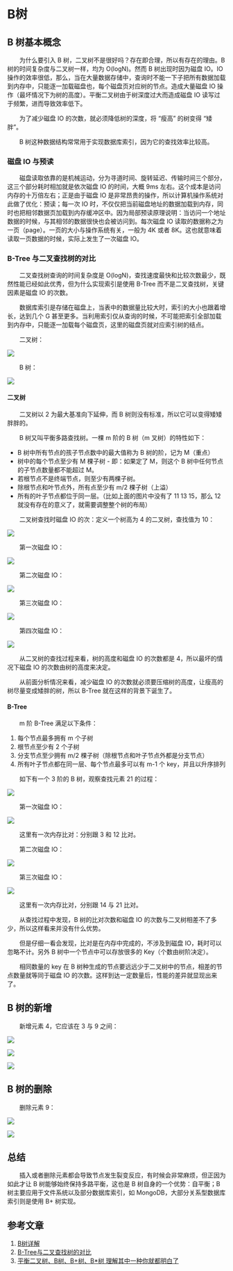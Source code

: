 #  B树

## B 树基本概念

　　为什么要引入 B 树，二叉树不是很好吗？存在即合理，所以有存在的理由。B 树的时间复杂度与二叉树一样，均为 O(logN)。然而 B 树出现时因为磁盘 IO。IO 操作的效率很低，那么，当在大量数据存储中，查询时不能一下子把所有数据加载到内存中，只能逐一加载磁盘也，每个磁盘页对应树的节点。造成大量磁盘 IO 操作（最坏情况下为树的高度）。平衡二叉树由于树深度过大而造成磁盘 IO 读写过于频繁，进而导致效率低下。

　　为了减少磁盘 IO 的次数，就必须降低树的深度，将 “瘦高” 的树变得 “矮胖”。

　　B 树这种数据结构常常用于实现数据库索引，因为它的查找效率比较高。

### 磁盘 IO 与预读

　　磁盘读取依靠的是机械运动，分为寻道时间、旋转延迟、传输时间三个部分，这三个部分耗时相加就是依次磁盘 IO 的时间，大概 9ms 左右。这个成本是访问内存的十万倍左右；正是由于磁盘 IO 是非常昂贵的操作，所以计算机操作系统对此做了优化：预读；每一次 IO 时，不仅仅把当前磁盘地址的数据加载到内存，同时也把相邻数据页加载到内存缓冲区中。因为局部预读原理说明：当访问一个地址数据的时候，与其相邻的数据很快也会被访问到。每次磁盘 IO 读取的数据称之为一页（page）。一页的大小与操作系统有关，一般为 4K 或者 8K。这也就意味着读取一页数据的时候，实际上发生了一次磁盘 IO。

### B-Tree 与二叉查找树的对比

　　二叉查找树查询的时间复杂度是 O(logN)，查找速度最快和比较次数最少，既然性能已经如此优秀，但为什么实现索引是使用 B-Tree 而不是二叉查找树，关键因素是磁盘 IO 的次数。

　　数据库索引是存储在磁盘上，当表中的数据量比较大时，索引的大小也跟着增长，达到几个 G 甚至更多。当利用索引仅从查询的时候，不可能把索引全部加载到内存中，只能逐一加载每个磁盘页，这里的磁盘页就对应索引树的结点。

　　二叉树：

![](image/B树二叉树.png)

　　B 树：

![](image/B树示例.png)

#### 二叉树

　　二叉树以 2 为最大基准向下延伸，而 B 树则没有标准，所以它可以变得矮矮胖胖的。

　　B 树又叫平衡多路查找树。一棵 m 阶的 B 树（m 叉树）的特性如下：

* B 树中所有节点的孩子节点数中的最大值称为 B 树的阶，记为 M（重点）
* 树中的每个节点至少有 M 棵子树 - 即：如果定了 M，则这个 B 树中任何节点的子节点数量都不能超过 M。
* 若根节点不是终端节点，则至少有两棵子树。
* 除根节点和叶节点外，所有点至少有 m/2 棵子树（上溢）
* 所有的叶子节点都位于同一层。（比如上面的图片中没有了 11 13 15，那么 12 就没有存在的意义了，就需要调整整个树的布局）



　　二叉树查找时磁盘 IO 的次：定义一个树高为 4 的二叉树，查找值为 10：

![](image/二叉树查找磁盘IO1.png)

　　第一次磁盘 IO：

![](image/二叉树查找磁盘IO2.png)

　　第二次磁盘 IO：

![](image/二叉树查找磁盘IO3.png)

　　第三次磁盘 IO：

![](image/二叉树查找磁盘IO4.png)

　　第四次磁盘 IO：

![](image/二叉树查找磁盘IO5.png)

　　从二叉树的查找过程来看，树的高度和磁盘 IO 的次数都是 4，所以最坏的情况下磁盘 IO 的次数由树的高度来决定。

　　从前面分析情况来看，减少磁盘 IO 的次数就必须要压缩树的高度，让瘦高的树尽量变成矮胖的树，所以 B-Tree 就在这样的背景下诞生了。

#### B-Tree

　　m 阶 B-Tree 满足以下条件：

1. 每个节点最多拥有 m 个子树
2. 根节点至少有 2 个子树
3. 分支节点至少拥有 m/2 棵子树（除根节点和叶子节点外都是分支节点）
4. 所有叶子节点都在同一层、每个节点最多可以有 m-1 个 key，并且以升序排列

　　如下有一个 3 阶的 B 树，观察查找元素 21 的过程：

![](image/三阶B树.png)

　　第一次磁盘 IO：

![](image/B树查找磁盘IO1.png)

　　这里有一次内存比对：分别跟 3 和 12 比对。

　　第二次磁盘 IO：

![](image/B树查找磁盘IO2.png)

　　第三次磁盘 IO：

![](image/B树查找磁盘IO3.png)

　　这里有一次内存比对，分别跟 14 与 21 比对。

　　从查找过程中发现，B 树的比对次数和磁盘 IO 的次数与二叉树相差不了多少，所以这样看来并没有什么优势。

　　但是仔细一看会发现，比对是在内存中完成的，不涉及到磁盘 IO，耗时可以忽略不计。另外 B 树中一个节点中可以存放很多的 Key（个数由树阶决定）。

　　相同数量的 key 在 B 树种生成的节点要远远少于二叉树中的节点，相差的节点数量就等同于磁盘 IO 的次数。这样到达一定数量后，性能的差异就显现出来了。

## B 树的新增

　　新增元素 4，它应该在 3 与 9 之间：

![](image/B树新增1.png)

![](image/B树新增2.png)

![](image/B树新增3.png)

## B 树的删除

　　删除元素 9：

![](image/B树删除1.png)

![](image/B树删除2.png)



## 总结

　　插入或者删除元素都会导致节点发生裂变反应，有时候会非常麻烦，但正因为如此才让 B 树能够始终保持多路平衡，这也是 B 树自身的一个优势：自平衡；B 树主要应用于文件系统以及部分数据库索引，如 MongoDB，大部分关系型数据库索引则是使用 B+ 树实现。

## 参考文章

1. [B树详解](https://www.jianshu.com/p/a858bb15cbf0)
2. [B-Tree与二叉查找树的对比](http://m.elecfans.com/article/662237.html)
3. [平衡二叉树、B树、B+树、B*树 理解其中一种你就都明白了](https://zhuanlan.zhihu.com/p/27700617)
